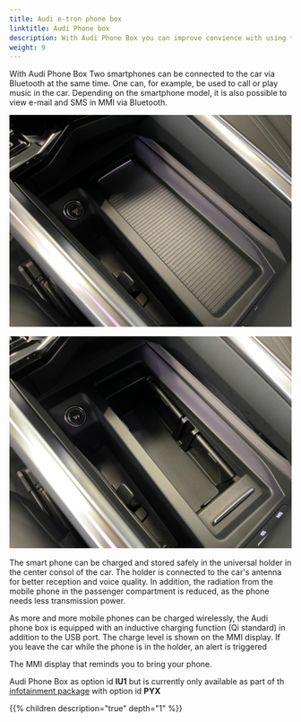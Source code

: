 ```yaml
---
title: Audi e-tron phone box
linktitle: Audi Phone box
description: With Audi Phone Box you can improve convience with using telephone in the car.
weight: 9
---
```


With  Audi Phone Box Two smartphones can be connected to the car via Bluetooth at the same time. One can, for example, be used to call or play
music in the car. Depending on the smartphone model, it is also possible to view e-mail and SMS in MMI via Bluetooth.

![Audi Phone Box](phonebox.jpg "Audi Phone Box holder with inductive charging")

![Audi Phone Box](phonebox2.jpg "Audi Phone Box holder with inductive charging")

The smart phone can be charged and stored safely in the universal holder in the center consol  of the car. The holder is connected to the car's antenna for better reception and voice quality. In addition, the radiation from the mobile phone in the passenger compartment is reduced, as the phone needs less transmission power. 

As more and more mobile phones can be charged wirelessly, the Audi phone box is equipped with an inductive charging function (Qi standard) in addition to the USB port. The charge level is shown on the MMI display. If you leave the car while the phone is in the holder, an alert is triggered

The MMI display that reminds you to bring your phone.

Audi Phone Box as option id **IU1** but is currently only available as part of th [infotainment package](/models/q4-e-tron/optionguide/list/#equipment-packages) with option id **PYX**

{{% children description="true" depth="1" %}}
